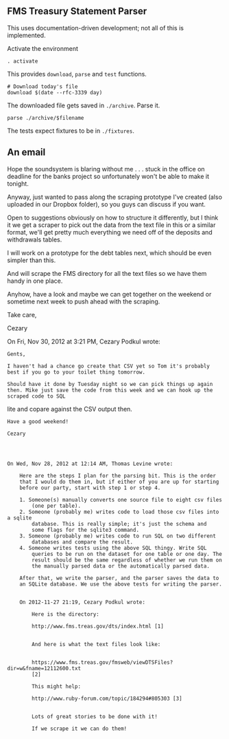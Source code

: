 FMS Treasury Statement Parser
-----
This uses documentation-driven development; not all of this is implemented.

Activate the environment

    . activate

This provides `download`, `parse` and `test` functions.

    # Download today's file
    download $(date --rfc-3339 day)

The downloaded file gets saved in `./archive`. Parse it.

    parse ./archive/$filename

The tests expect fixtures to be in `./fixtures`.



An email
----
Hope the soundsystem is blaring without me . . . stuck in the office on deadline for the banks project so unfortunately won't be able to make it tonight. 

Anyway, just wanted to pass along the scraping prototype I've created (also uploaded in our Dropbox folder), so you guys can discuss if you want. 

Open to suggestions obviously on how to structure it differently, but I think it we get a scraper to pick out the data from the text file in this or a similar 
format, we'll get pretty much everything we need off of the deposits and withdrawals tables.

I will work on a prototype for the debt tables next, which should be even simpler than this.

And will scrape the FMS directory for all the text files so we have them handy in one place. 

Anyhow, have a look and maybe we can get together on the weekend or sometime next week to push ahead with the scraping.

Take care,

Cezary


On Fri, Nov 30, 2012 at 3:21 PM, Cezary Podkul wrote:

    Gents,

    I haven't had a chance go create that CSV yet so Tom it's probably best if you go to your toilet thing tomorrow.

    Should have it done by Tuesday night so we can pick things up again then. Mike just save the code from this week and we can hook up the scraped code to SQL 
lite and copare against the CSV output then.

    Have a good weekend!

    Cezary




    On Wed, Nov 28, 2012 at 12:14 AM, Thomas Levine wrote:

        Here are the steps I plan for the parsing bit. This is the order
        that I would do them in, but if either of you are up for starting
        before our party, start with step 1 or step 4.

        1. Someone(s) manually converts one source file to eight csv files
            (one per table).
        2. Someone (probably me) writes code to load those csv files into a sqlite
            database. This is really simple; it's just the schema and
            some flags for the sqlite3 command.
        3. Someone (probably me) writes code to run SQL on two different
            databases and compare the result.
        4. Someone writes tests using the above SQL thingy. Write SQL
            queries to be run on the dataset for one table or one day. The
            result should be the same regardless of whether we run them on
            the manually parsed data or the automatically parsed data.

        After that, we write the parser, and the parser saves the data to
        an SQLite database. We use the above tests for writing the parser.


        On 2012-11-27 21:19, Cezary Podkul wrote:

            Here is the directory:

            http://www.fms.treas.gov/dts/index.html [1]


            And here is what the text files look like:


            https://www.fms.treas.gov/fmsweb/viewDTSFiles?dir=w&fname=12112600.txt
            [2]

            This might help:

            http://www.ruby-forum.com/topic/184294#805303 [3]


            Lots of great stories to be done with it!

            If we scrape it we can do them!


